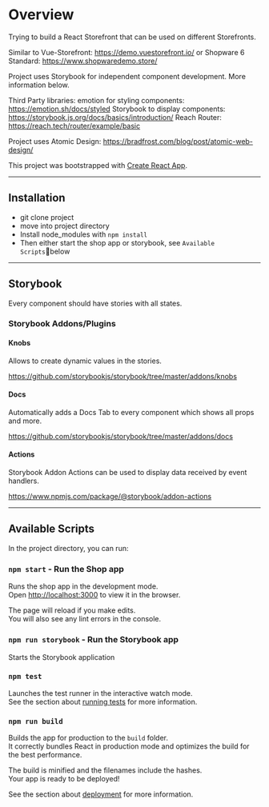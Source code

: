 # Overview

Trying to build a React Storefront that can be used on different Storefronts.

Similar to Vue-Storefront: https://demo.vuestorefront.io/ or
Shopware 6 Standard: https://www.shopwaredemo.store/

Project uses Storybook for independent component development. More information below.

Third Party libraries:
emotion for styling components: https://emotion.sh/docs/styled
Storybook to display components: https://storybook.js.org/docs/basics/introduction/
Reach Router: https://reach.tech/router/example/basic

Project uses Atomic Design: https://bradfrost.com/blog/post/atomic-web-design/

This project was bootstrapped with [Create React App](https://github.com/facebook/create-react-app).

---

## Installation

- git clone project
- move into project directory
- Install node_modules with `npm install`
- Then either start the shop app or storybook, see `Available Scripts`below

---

## Storybook

Every component should have stories with all states.

### Storybook Addons/Plugins

#### Knobs

Allows to create dynamic values in the stories.

https://github.com/storybookjs/storybook/tree/master/addons/knobs

#### Docs

Automatically adds a Docs Tab to every component which shows all props and more.

https://github.com/storybookjs/storybook/tree/master/addons/docs

#### Actions

Storybook Addon Actions can be used to display data received by event handlers.

https://www.npmjs.com/package/@storybook/addon-actions

---

## Available Scripts

In the project directory, you can run:

### `npm start` - Run the Shop app

Runs the shop app in the development mode.<br />
Open [http://localhost:3000](http://localhost:3000) to view it in the browser.

The page will reload if you make edits.<br />
You will also see any lint errors in the console.

### `npm run storybook` - Run the Storybook app

Starts the Storybook application

### `npm test`

Launches the test runner in the interactive watch mode.<br />
See the section about [running tests](https://facebook.github.io/create-react-app/docs/running-tests) for more information.

### `npm run build`

Builds the app for production to the `build` folder.<br />
It correctly bundles React in production mode and optimizes the build for the best performance.

The build is minified and the filenames include the hashes.<br />
Your app is ready to be deployed!

See the section about [deployment](https://facebook.github.io/create-react-app/docs/deployment) for more information.
